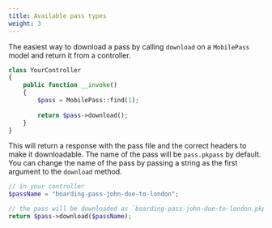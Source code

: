 ```yaml
---
title: Available pass types
weight: 3
---
```


The easiest way to download a pass by calling `download` on a `MobilePass` model and return it from a controller. 

```php
class YourController
{
    public function __invoke()
    {
        $pass = MobilePass::find(1);
        
        return $pass->download();
    }
}
```

This will return a response with the pass file and the correct headers to make it downloadable. The name of the pass will be `pass.pkpass` by default. You can change the name of the pass by passing a string as the first argument to the `download` method.

```php
// in your controller
$passName = "boarding-pass-john-doe-to-london";

// the pass will be downloaded as `boarding-pass-john-doe-to-london.pkpass`
return $pass->download($passName);
```
